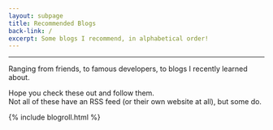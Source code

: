 ```yaml
---
layout: subpage
title: Recommended Blogs
back-link: /
excerpt: Some blogs I recommend, in alphabetical order!
---
```


<hr>

Ranging from friends, to famous developers, to blogs I recently learned about. 

Hope you check these out and follow them.<br>Not all of these have an RSS feed (or their own website at all), but some do.

{% include blogroll.html %}